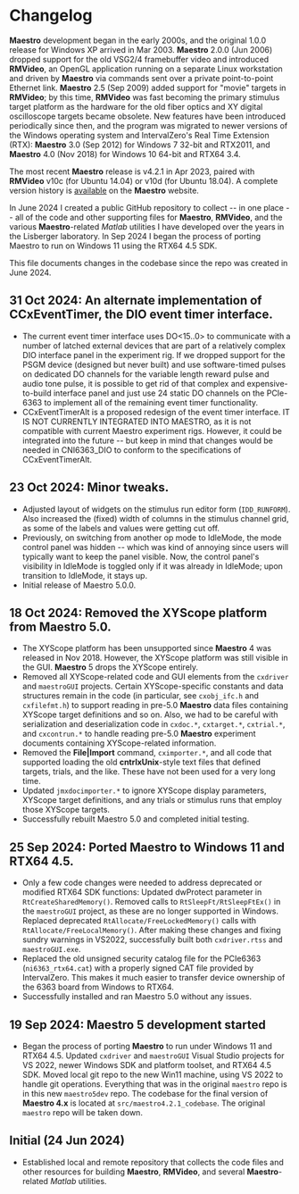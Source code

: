# Changelog

**Maestro** development began in the early 2000s, and the original 1.0.0 release for Windows XP arrived in Mar 2003.
**Maestro** 2.0.0 (Jun 2006) dropped support for the old VSG2/4 framebuffer video and introduced **RMVideo**, an OpenGL 
application running on a separate Linux workstation and driven by **Maestro** via commands sent over a private 
point-to-point Ethernet link. **Maestro** 2.5 (Sep 2009) added support for "movie" targets in **RMVideo**; by this time,
**RMVideo** was fast becoming the primary stimulus target platform as the hardware for the old fiber optics and XY 
digital oscilloscope targets became obsolete. New features have been introduced periodically since then, and the program
was migrated to newer versions of the Windows operating system and IntervalZero's Real Time Extension (RTX): 
**Maestro** 3.0 (Sep 2012) for Windows 7 32-bit and RTX2011, and **Maestro** 4.0 (Nov 2018) for Windows 10 64-bit and 
RTX64 3.4.

The most recent **Maestro** release is v4.2.1 in Apr 2023, paired with **RMVideo** v10c (for Ubuntu 14.04) or v10d (for
Ubuntu 18.04). A complete version history is 
[available](https://sites.google.com/a/srscicomp.com/maestro/current-status/version-history) on the **Maestro** website.

In June 2024 I created a public GitHub repository to collect -- in one place -- all of the code and other supporting files 
for **Maestro**, **RMVideo**, and the various **Maestro**-related _Matlab_ utilities I have developed over the years in the
Lisberger laboratory. In Sep 2024 I began the process of porting Maestro to run on Windows 11 using the RTX64 4.5 SDK.

This file documents changes in the codebase since the repo was created in June 2024.

## 31 Oct 2024: An alternate implementation of CCxEventTimer, the DIO event timer interface.
- The current event timer interface uses DO<15..0> to communicate with a number of latched external devices that are part
of a relatively complex DIO interface panel in the experiment rig. If we dropped support for the PSGM device (designed but
never built) and use software-timed pulses on dedicated DO channels for the variable length reward pulse and audio tone pulse,
it is possible to get rid of that complex and expensive-to-build interface panel and just use 24 static DO channels on the
PCIe-6363 to implement all of the remaining event timer functionality.
- CCxEventTimerAlt is a proposed redesign of the event timer interface. IT IS NOT CURRENTLY INTEGRATED INTO MAESTRO, as it
is not compatible with current Maestro experiment rigs. However, it could be integrated into the future -- but keep in mind
that changes would be needed in CNI6363_DIO to conform to the specifications of CCxEventTimerAlt.

## 23 Oct 2024: Minor tweaks.
- Adjusted layout of widgets on the stimulus run editor form (`IDD_RUNFORM`). Also increased the (fixed) width of columns in the 
stimulus channel grid, as some of the labels and values were getting cut off.
- Previously, on switching from another op mode to IdleMode, the mode control panel was hidden -- which was kind of annoying 
since users will typically want to keep the panel visible. Now, the control panel's visibility in IdleMode is toggled only if 
it was already in IdleMode; upon transition to IdleMode, it stays up.
- Initial release of Maestro 5.0.0.

## 18 Oct 2024: Removed the XYScope platform from Maestro 5.0.
- The XYScope platform has been unsupported since **Maestro** 4 was released in Nov 2018. However, the XYScope platform was
still visible in the GUI. **Maestro** 5 drops the XYScope entirely.
- Removed all XYScope-related code and GUI elements from the `cxdriver` and `maestroGUI` projects. Certain XYScope-specific 
constants and data structures remain in the code (in particular, see `cxobj_ifc.h` and `cxfilefmt.h`) to support reading in 
pre-5.0 **Maestro** data files containing XYScope target definitions and so on. Also, we had to be careful with serialization and 
deserialization code in `cxdoc.*`, `cxtarget.*`, `cxtrial.*`, and `cxcontrun.*` to handle reading pre-5.0 **Maestro** experiment
documents containing XYScope-related information.
- Removed the **File|Import** command, `cximporter.*`, and all code that supported loading the old **cntrlxUnix**-style text files
that defined targets, trials, and the like. These have not been used for a very long time.
- Updated `jmxdocimporter.*` to ignore XYScope display parameters, XYScope target definitions, and any trials or stimulus runs
that employ those XYScope targets.
- Successfully rebuilt Maestro 5.0 and completed initial testing.

## 25 Sep 2024: Ported Maestro to Windows 11 and RTX64 4.5.
- Only a few code changes were needed to address deprecated or modified RTX64 SDK functions: Updated dwProtect parameter in
`RtCreateSharedMemory()`. Removed calls to `RtSleepFt/RtSleepFtEx()` in the `maestroGUI` project, as these are no longer supported
in Windows. Replaced deprecated `RtAllocate/FreeLockedMemory()` calls with `RtAllocate/FreeLocalMemory()`. After making these 
changes and fixing sundry warnings in VS2022, successfully built both `cxdriver.rtss` and `maestroGUI.exe`.
- Replaced the old unsigned security catalog file for the PCIe6363 (`ni6363_rtx64.cat`) with a properly signed CAT file 
provided by IntervalZero. This makes it much easier to transfer device ownership of the 6363 board from Windows to RTX64.
- Successfully installed and ran Maestro 5.0 without any issues.

## 19 Sep 2024: Maestro 5 development started
- Began the process of porting **Maestro** to run under Windows 11 and RTX64 4.5. Updated `cxdriver` and `maestroGUI` Visual
Studio projects for VS 2022, newer Windows SDK and platform toolset, and RTX64 4.5 SDK. Moved local git repo to the new Win11
machine, using VS 2022 to handle git operations. Everything that was in the original `maestro` repo is in this new
`maestro5dev` repo. The codebase for the final version of **Maestro 4.x** is located at `src/maestro4.2.1_codebase`. The
original `maestro` repo will be taken down.

## Initial (24 Jun 2024)
- Established local and remote repository that collects the code files and other resources for building **Maestro**, 
**RMVideo**, and several **Maestro**-related _Matlab_ utilities.
